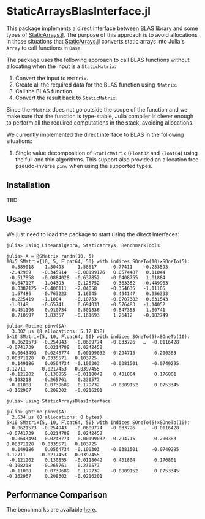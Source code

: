 # StaticArraysBlasInterface.jl

This package implements a direct interface between BLAS library and some types of
[StaticArrays.jl](https://github.com/JuliaArrays/StaticArrays.jl). The purpose of this
approach is to avoid allocations in those situations that
[StaticArrays.jl](https://github.com/JuliaArrays/StaticArrays.jl) converts static arrays
into Julia's `Array` to call functions in `Base`.

The package uses the following approach to call BLAS functions without allocating when the
input is a `StaticMatrix`:

1. Convert the input to `MMatrix`.
2. Create all the required data for the BLAS function using `MMatrix`.
3. Call the BLAS function.
4. Convert the result back to `StaticMatrix`.

Since the `MMatrix` does not go outside the scope of the function and we make sure that the
function is type-stable, Julia compiler is clever enough to perform all the required
computations in the stack, avoiding allocations.

We currently implemented the direct interface to BLAS in the following situations:

1. Single value decomposition of `StaticMatrix` (`Float32` and `Float64`) using the full and
   thin algorithms. This support also provided an allocation free pseudo-inverse `pinv` when
   using the supported types.

## Installation

TBD

## Usage

We just need to load the package to start using the direct interfaces:

```julia-repl
julia> using LinearAlgebra, StaticArrays, BenchmarkTools

julia> A = @SMatrix randn(10, 5)
10×5 SMatrix{10, 5, Float64, 50} with indices SOneTo(10)×SOneTo(5):
  0.589018   -1.30493     1.58617     -0.77411    -0.253593
 -2.42969    -0.345914   -0.00199176   0.0574487   0.11044
 -0.517858   -0.0884028  -0.637852    -0.0408755   1.01884
 -0.647127   -1.04393    -0.125752     0.363352   -0.449963
  0.0387125  -0.406111   -2.04058     -0.354635   -1.11105
  1.57486    -0.763223    1.16045      0.494147    0.956333
 -0.225419   -1.1004     -0.10753     -0.0707382   0.631543
 -1.0148     -0.65741     0.694031    -0.576483   -1.14052
  0.451196   -0.910734    0.501836    -0.847353    1.60741
  0.710597    1.83357    -0.161693     1.26412    -0.182749

julia> @btime pinv($A)
  3.302 μs (8 allocations: 5.12 KiB)
5×10 SMatrix{5, 10, Float64, 50} with indices SOneTo(5)×SOneTo(10):
  0.0621573  -0.254943   -0.0609774   -0.033726   …  -0.0116428  -0.0741739    0.0214788   0.0242452
 -0.0643493  -0.0248774  -0.00199032  -0.294715      -0.200383    0.00371128   0.0335571   0.103725
  0.149186    0.0564734  -0.100303    -0.0381501     -0.0749295   0.12711     -0.0217453   0.0397455
 -0.121202    0.130855   -0.0118042    0.401804       0.176801   -0.108218    -0.265761    0.230577
 -0.11008     0.0739689   0.179732    -0.0809152      0.0753345  -0.162967     0.208302   -0.0216201

julia> using StaticArraysBlasInterface

julia> @btime pinv($A)
  2.634 μs (0 allocations: 0 bytes)
5×10 SMatrix{5, 10, Float64, 50} with indices SOneTo(5)×SOneTo(10):
  0.0621573  -0.254943   -0.0609774   -0.033726   …  -0.0116428  -0.0741739    0.0214788   0.0242452
 -0.0643493  -0.0248774  -0.00199032  -0.294715      -0.200383    0.00371128   0.0335571   0.103725
  0.149186    0.0564734  -0.100303    -0.0381501     -0.0749295   0.12711     -0.0217453   0.0397455
 -0.121202    0.130855   -0.0118042    0.401804       0.176801   -0.108218    -0.265761    0.230577
 -0.11008     0.0739689   0.179732    -0.0809152      0.0753345  -0.162967     0.208302   -0.0216201
```

## Performance Comparison

The benchmarks are available [here](./benchmarks.md).
